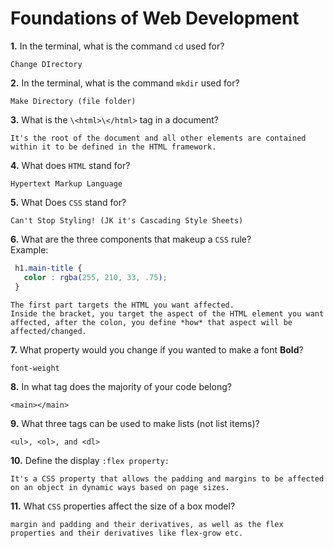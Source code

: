# Foundations of Web Development

**1.** In the terminal, what is the command `cd` used for?
<!-- enter you answer in the space below -->
```
Change DIrectory
```

**2.** In the terminal, what is the command `mkdir` used for?
<!-- enter you answer in the space below -->
```
Make Directory (file folder)
```

**3.** What is the `\<html>\</html>` tag in a document?
<!-- enter you answer in the space below -->
```
It's the root of the document and all other elements are contained within it to be defined in the HTML framework.
```

**4.** What does `HTML` stand for?
<!-- enter you answer in the space below -->
```
Hypertext Markup Language
```

**5.** What Does `CSS` stand for?
<!-- enter you answer in the space below -->
```
Can't Stop Styling! (JK it's Cascading Style Sheets)
```

**6.** What are the three components that makeup a `CSS` rule? <br> Example:
```css
 h1.main-title {
   color : rgba(255, 210, 33, .75);
 }
```
<!-- enter you answer in the space below -->
```
The first part targets the HTML you want affected.
Inside the bracket, you target the aspect of the HTML element you want affected, after the colon, you define *how* that aspect will be affected/changed.
```

**7.** What property would you change if you wanted to make a font **Bold**?
<!-- enter you answer in the space below -->
```
font-weight
```

**8.** In what tag does the majority of your code belong?
<!-- enter you answer in the space below -->
```
<main></main>
```

**9.** What three tags can be used to make lists (not list items)?
<!-- enter you answer in the space below -->
```
<ul>, <ol>, and <dl>
```

**10.** Define the display `:flex property:`
<!-- enter you answer in the space below -->
```
It's a CSS property that allows the padding and margins to be affected on an object in dynamic ways based on page sizes.
```

**11.** What `CSS` properties affect the size of a box model?
<!-- enter you answer in the space below -->
```
margin and padding and their derivatives, as well as the flex properties and their derivatives like flex-grow etc.
```
